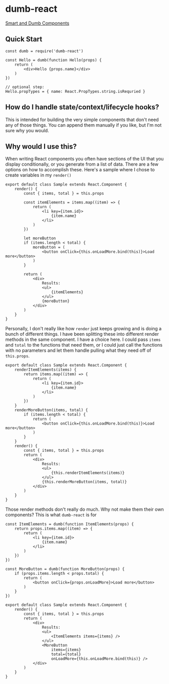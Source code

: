 # dumb-react

[Smart and Dumb Components](https://medium.com/@dan_abramov/smart-and-dumb-components-7ca2f9a7c7d0)

## Quick Start

```
const dumb = require('dumb-react')

const Hello = dumb(function Hello(props) {
    return (
        <div>Hello {props.name}</div>
    )
})

// optional step:
Hello.propTypes = { name: React.PropTypes.string.isRequried }
```

## How do I handle state/context/lifecycle hooks?

This is intended for building the very simple components that don't need any of
those things. You can append them manually if you like, but I'm not sure why you
would.

## Why would I use this?

When writing React components you often have sections of the UI that you display
conditionally, or you generate from a list of data. There are a few options on
how to accomplish these. Here's a sample where I chose to create variables in my
`render()`

```
export default class Sample extends React.Component {
    render() {
        const { items, total } = this.props

        const itemElements = items.map((item) => {
            return (
                <li key={item.id}>
                    {item.name}
                </li>
            )
        })

        let moreButton
        if (items.length < total) {
            moreButton = (
                <button onClick={this.onLoadMore.bind(this)}>Load more</button>
            )
        }

        return (
            <div>
                Results:
                <ul>
                    {itemElements}
                </ul>
                {moreButton}
            </div>
        )
    }
}
```

Personally, I don't really like how `render` just keeps growing and is doing a
bunch of different things. I have been splitting these into different render
methods in the same component. I have a choice here. I could pass `items` and
`total` to the functions that need them, or I could just call the functions with
no parameters and let them handle pulling what they need off of `this.props`.

```
export default class Sample extends React.Component {
    renderItemElements(items) {
        return items.map((item) => {
            return (
                <li key={item.id}>
                    {item.name}
                </li>
            )
        })
    }
    renderMoreButton(items, total) {
        if (items.length < total) {
            return (
                <button onClick={this.onLoadMore.bind(this)}>Load more</button>
            )
        }
    }
    render() {
        const { items, total } = this.props
        return (
            <div>
                Results:
                <ul>
                    {this.renderItemElements(items)}
                </ul>
                {this.renderMoreButton(items, total)}
            </div>
        )
    }
}
```

Those render methods don't really do much. Why not make them their own
components? This is what `dumb-react` is for

```
const ItemElements = dumb(function ItemElements(props) {
    return props.items.map((item) => {
        return (
            <li key={item.id}>
                {item.name}
            </li>
        )
    })
})

const MoreButton = dumb(function MoreButton(props) {
    if (props.items.length < props.total) {
        return (
            <button onClick={props.onLoadMore}>Load more</button>
        )
    }
})

export default class Sample extends React.Component {
    render() {
        const { items, total } = this.props
        return (
            <div>
                Results:
                <ul>
                    <ItemElements items={items} />
                </ul>
                <MoreButton
                    items={items}
                    total={total}
                    onLoadMore={this.onLoadMore.bind(this)} />
            </div>
        )
    }
}
```
